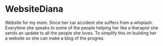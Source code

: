# WebsiteDiana
Website for my mom. Since her car accident she suffers from a whiplash. Everytime she speaks to some of the people helping her like a therapist she sends an update to all the people she loves. To simplify this im building her a website so she can make a blog of the progres.
